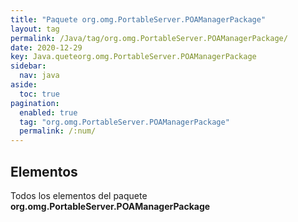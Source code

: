 ```yaml
---
title: "Paquete org.omg.PortableServer.POAManagerPackage"
layout: tag
permalink: /Java/tag/org.omg.PortableServer.POAManagerPackage/
date: 2020-12-29
key: Java.queteorg.omg.PortableServer.POAManagerPackage
sidebar: 
  nav: java
aside: 
  toc: true
pagination: 
  enabled: true
  tag: "org.omg.PortableServer.POAManagerPackage"
  permalink: /:num/
---
```


<h2>Elementos</h2>
Todos los elementos del paquete <strong>org.omg.PortableServer.POAManagerPackage</strong>
